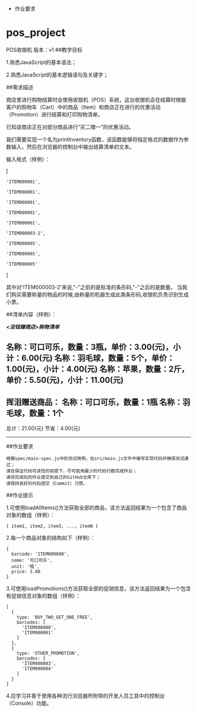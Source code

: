 - 作业要求
# pos_project
POS收银机 版本：v1
##教学目标

1.熟悉JavaScript的基本语法；

2.熟悉JavaScript的基本逻辑语句及关键字；

##需求描述

商店里进行购物结算时会使用收银机（POS）系统，这台收银机会在结算时根据客户的购物车（Cart）中的商品（Item）和商店正在进行的优惠活动（Promotion）进行结算和打印购物清单。

已知该商店正在对部分商品进行“买二赠一”的优惠活动。

我们需要实现一个名为printInventory函数，该函数能够将指定格式的数据作为参数输入，然后在浏览器的控制台中输出结算清单的文本。

输入格式（样例）：

[

    'ITEM000001',
    
    'ITEM000001',
    
    'ITEM000001',
    
    'ITEM000001',
    
    'ITEM000001',
    
    'ITEM000003-2',
    
    'ITEM000005',
    
    'ITEM000005',
    
    'ITEM000005'
]

其中对'ITEM000003-2'来说,"-"之前的是标准的条形码,"-"之后的是数量。 当我们购买需要称量的物品的时候,由称量的机器生成此类条形码,收银机负责识别生成小票。

##清单内容（样例）：

***<没钱赚商店>购物清单***

名称：可口可乐，数量：3瓶，单价：3.00(元)，小计：6.00(元)
名称：羽毛球，数量：5个，单价：1.00(元)，小计：4.00(元)
名称：苹果，数量：2斤，单价：5.50(元)，小计：11.00(元)
----------------------
挥泪赠送商品：
名称：可口可乐，数量：1瓶
名称：羽毛球，数量：1个
----------------------
总计：21.00(元)
节省：4.00(元)
**********************

##作业要求

    根据spec/main-spec.js中的测试用例，在src/main.js文件中编写实现代码并确保测试通过；
    请在保证代码可读性的前提下，尽可能用最少的代码行数完成作业；
    请将完成后的作业提交到自己的GitHub仓库下；
    请保持良好的代码提交（Commit）习惯。

##作业提示

1.可使用loadAllItems()方法获取全部的商品，该方法返回结果为一个包含了商品对象的数组（样例）：

    [ item1, item2, item3, ..., itemN ]

2.每一个商品对象的结构如下（样例）：

    {
      barcode: 'ITEM000000',
      name: '可口可乐',
      unit: '瓶',
      price: 3.00
    }

3.可使用loadPromotions()方法获取全部的促销信息，该方法返回结果为一个包含有促销信息对象的数组（样例）：

    [
      {
        type: 'BUY_TWO_GET_ONE_FREE',
        barcodes: [
          'ITEM000000',
          'ITEM000001'
        ]
      },
      {
        type: 'OTHER_PROMOTION',
        barcodes: [
          'ITEM000003',
          'ITEM000004'
        ]
      }
    ]

4.应学习并善于使用各种流行浏览器所附带的开发人员工具中的控制台（Console）功能。
